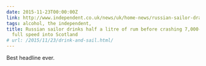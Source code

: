 ```yaml
---
date: 2015-11-23T00:00:00Z
link: http://www.independent.co.uk/news/uk/home-news/russian-sailor-drank-half-litre-of-rum-before-running-aground-at-full-speed-leaking-25-tonnes-of-a6744161.html
tags: alcohol, the independent,
title: Russian sailor drinks half a litre of rum before crashing 7,000-ton ship at
  full speed into Scotland
# url: /2015/11/23/drink-and-sail.html/
---
```


Best headline ever.
